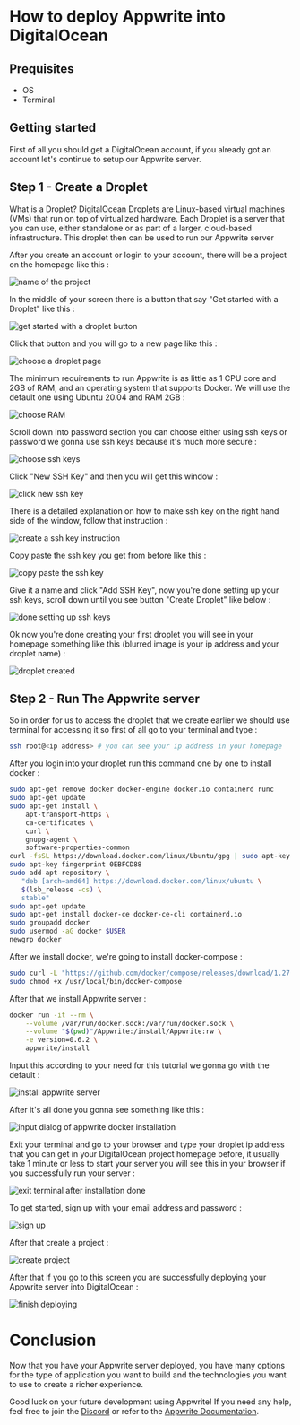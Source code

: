 # How to deploy Appwrite into DigitalOcean

## Prequisites

- OS 
- Terminal 

## Getting started

First of all you should get a DigitalOcean account, if you already got an account let's continue to setup our Appwrite server.

## Step 1 - Create a Droplet

What is a Droplet? DigitalOcean Droplets are Linux-based virtual machines (VMs) that run on top of virtualized hardware. Each Droplet is a server that you can use, either standalone or as part of a larger, cloud-based infrastructure.  This droplet then can be used to run our Appwrite server

After you create an account or login to your account, there will be a project on the homepage like this :

![name of the project](digitalocean-tutorial/1_project.png)

In the middle of your screen there is a button that say "Get started with a Droplet" like this :

![get started with a droplet button](digitalocean-tutorial/2_droplet.png)

Click that button and you will go to a new page like this :

![choose a droplet page](digitalocean-tutorial/3_choose.png)

The minimum requirements to run Appwrite is as little as 1 CPU core and 2GB of RAM, and an operating system that supports Docker. We will use the default one using Ubuntu 20.04 and RAM 2GB :

 ![choose RAM](digitalocean-tutorial/4_ram.png)
 
Scroll down into password section you can choose either using ssh keys or password we gonna use ssh keys because it's much more secure :

![choose ssh keys](digitalocean-tutorial/5_ssh.png)

Click "New SSH Key" and then you will get this window :

![click new ssh key](digitalocean-tutorial/6_keys.png)

There is a detailed explanation on how to make ssh key on the right hand side of the window, follow that instruction :

![create a ssh key instruction](digitalocean-tutorial/7_instruction.png)

Copy paste the ssh key you get from before like this :

![copy paste the ssh key](digitalocean-tutorial/8_copy.png)

Give it a name and click "Add SSH Key", now you're done setting up your ssh keys, scroll down until you see button "Create Droplet" like below :

![done setting up ssh keys](digitalocean-tutorial/9_done.png)

Ok now you're done creating your first droplet you will see in your homepage something like this (blurred image is your ip address and your droplet name) :

![droplet created](digitalocean-tutorial/10_complete.png)

## Step 2 - Run The Appwrite server

So in order for us to access the droplet that we create earlier we should use terminal for accessing it so first of all go to your terminal and type :

```bash
ssh root@<ip address> # you can see your ip address in your homepage
```

After you login into your droplet run this command one by one to install docker :

```bash
sudo apt-get remove docker docker-engine docker.io containerd runc
sudo apt-get update
sudo apt-get install \
    apt-transport-https \
    ca-certificates \
    curl \
    gnupg-agent \
    software-properties-common
curl -fsSL https://download.docker.com/linux/Ubuntu/gpg | sudo apt-key add -
sudo apt-key fingerprint 0EBFCD88
sudo add-apt-repository \
   "deb [arch=amd64] https://download.docker.com/linux/ubuntu \
   $(lsb_release -cs) \
   stable"
sudo apt-get update
sudo apt-get install docker-ce docker-ce-cli containerd.io
sudo groupadd docker
sudo usermod -aG docker $USER
newgrp docker 
```

After we install docker, we're going to install docker-compose :

```bash
sudo curl -L "https://github.com/docker/compose/releases/download/1.27.4/docker-compose-$(uname -s)-$(uname -m)" -o /usr/local/bin/docker-compose
sudo chmod +x /usr/local/bin/docker-compose
```

After that we install Appwrite server :

```bash
docker run -it --rm \
    --volume /var/run/docker.sock:/var/run/docker.sock \
    --volume "$(pwd)"/Appwrite:/install/Appwrite:rw \
    -e version=0.6.2 \
    appwrite/install
```

Input this according to your need for this tutorial we gonna go with the default :

![install appwrite server](digitalocean-tutorial/11_install.png)

After it's all done you gonna see something like this :

![input dialog of appwrite docker installation](digitalocean-tutorial/12_input.png)

Exit your terminal and go to your browser and type your droplet ip address that you can get in your DigitalOcean project homepage before, it usually take 1 minute or less to start your server you will see this in your browser if you successfully run your server :

![exit terminal after installation done](digitalocean-tutorial/13_exit.png)

To get started, sign up with your email address and password :

![sign up](digitalocean-tutorial/14_signup.png)

After that create a project :

![create project](digitalocean-tutorial/15_create.png)

After that if you go to this screen you are successfully deploying your Appwrite server into DigitalOcean :

![finish deploying](digitalocean-tutorial/16_finish.png)

# Conclusion

Now that you have your Appwrite server deployed, you have many options for the type of application you want to build and the technologies you want to use to create a richer experience.

Good luck on your future development using Appwrite! If you need any help, feel free to join the [Discord](https://Appwrite.io/discord) or refer to the [Appwrite Documentation](https://Appwrite.io/docs). 


